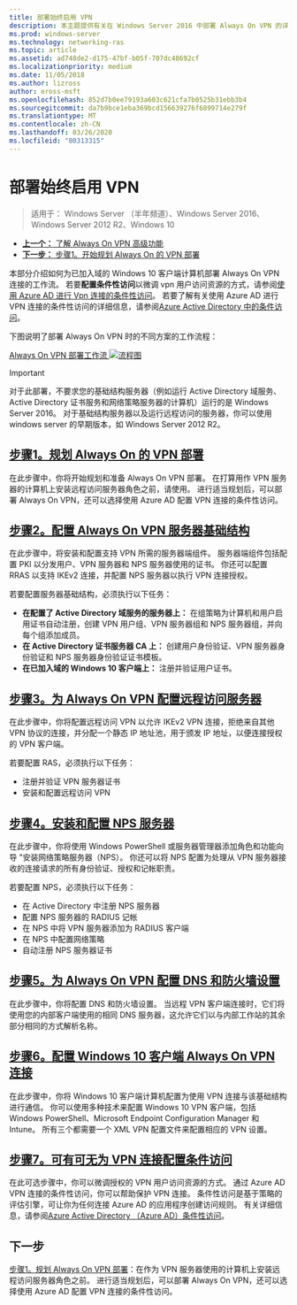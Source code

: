 ```yaml
---
title: 部署始终启用 VPN
description: 本主题提供有关在 Windows Server 2016 中部署 Always On VPN 的详细说明。
ms.prod: windows-server
ms.technology: networking-ras
ms.topic: article
ms.assetid: ad748de2-d175-47bf-b05f-707dc48692cf
ms.localizationpriority: medium
ms.date: 11/05/2018
ms.author: lizross
author: eross-msft
ms.openlocfilehash: 852d7b0ee79193a603c621cfa7b0525b31ebb3b4
ms.sourcegitcommit: da7b9bce1eba369bcd156639276f6899714e279f
ms.translationtype: MT
ms.contentlocale: zh-CN
ms.lasthandoff: 03/26/2020
ms.locfileid: "80313315"
---
```

# <a name="deploy-always-on-vpn"></a>部署始终启用 VPN

>适用于： Windows Server （半年频道）、Windows Server 2016、Windows Server 2012 R2、Windows 10

- [**上一个：** 了解 Always On VPN 高级功能](always-on-vpn-adv-options.md)
- [**下一步：** 步骤1。开始规划 Always On 的 VPN 部署](always-on-vpn-deploy-planning.md)

本部分介绍如何为已加入域的 Windows 10 客户端计算机部署 Always On VPN 连接的工作流。 若要**配置条件性访问**以微调 vpn 用户访问资源的方式，请参阅[使用 Azure AD 进行 Vpn 连接的条件性访问](../../ad-ca-vpn-connectivity-windows10.md)。 若要了解有关使用 Azure AD 进行 VPN 连接的条件性访问的详细信息，请参阅[Azure Active Directory 中的条件访问](https://docs.microsoft.com/azure/active-directory/active-directory-conditional-access-azure-portal)。 

下图说明了部署 Always On VPN 时的不同方案的工作流程：

[Always On VPN 部署工作流 ![流程图](../../../../media/Always-On-Vpn/always-on-vpn-deployment-workflow-sm.png)](../../../../media/Always-On-Vpn/always-on-vpn-deployment-workflow.png)

> [!IMPORTANT]
> 对于此部署，不要求您的基础结构服务器（例如运行 Active Directory 域服务、Active Directory 证书服务和网络策略服务器的计算机）运行的是 Windows Server 2016。 对于基础结构服务器以及运行远程访问的服务器，你可以使用 windows server 的早期版本，如 Windows Server 2012 R2。

## <a name="step-1-plan-the-always-on-vpn-deployment"></a>[步骤1。规划 Always On 的 VPN 部署](always-on-vpn-deploy-planning.md)

在此步骤中，你将开始规划和准备 Always On VPN 部署。 在打算用作 VPN 服务器的计算机上安装远程访问服务器角色之前，请使用。 进行适当规划后，可以部署 Always On VPN，还可以选择使用 Azure AD 配置 VPN 连接的条件性访问。

## <a name="step-2-configure-the-always-on-vpn-server-infrastructure"></a>[步骤2。配置 Always On VPN 服务器基础结构](vpn-deploy-server-infrastructure.md)

在此步骤中，将安装和配置支持 VPN 所需的服务器端组件。 服务器端组件包括配置 PKI 以分发用户、VPN 服务器和 NPS 服务器使用的证书。  你还可以配置 RRAS 以支持 IKEv2 连接，并配置 NPS 服务器以执行 VPN 连接授权。

若要配置服务器基础结构，必须执行以下任务：

- **在配置了 Active Directory 域服务的服务器上：** 在组策略为计算机和用户启用证书自动注册，创建 VPN 用户组、VPN 服务器组和 NPS 服务器组，并向每个组添加成员。
- **在 Active Directory 证书服务器 CA 上：** 创建用户身份验证、VPN 服务器身份验证和 NPS 服务器身份验证证书模板。
- **在已加入域的 Windows 10 客户端上：** 注册并验证用户证书。

## <a name="step-3-configure-the-remote-access-server-for-always-on-vpn"></a>[步骤3。为 Always On VPN 配置远程访问服务器](vpn-deploy-ras.md)

在此步骤中，你将配置远程访问 VPN 以允许 IKEv2 VPN 连接，拒绝来自其他 VPN 协议的连接，并分配一个静态 IP 地址池，用于颁发 IP 地址，以便连接授权的 VPN 客户端。

若要配置 RAS，必须执行以下任务：

- 注册并验证 VPN 服务器证书
- 安装和配置远程访问 VPN

## <a name="step-4-install-and-configure-the-nps-server"></a>[步骤4。安装和配置 NPS 服务器](vpn-deploy-nps.md)

在此步骤中，你将使用 Windows PowerShell 或服务器管理器添加角色和功能向导 "安装网络策略服务器（NPS）。 你还可以将 NPS 配置为处理从 VPN 服务器接收的连接请求的所有身份验证、授权和记帐职责。

若要配置 NPS，必须执行以下任务：

- 在 Active Directory 中注册 NPS 服务器
- 配置 NPS 服务器的 RADIUS 记帐
- 在 NPS 中将 VPN 服务器添加为 RADIUS 客户端
- 在 NPS 中配置网络策略
- 自动注册 NPS 服务器证书

## <a name="step-5-configure-dns-and-firewall-settings-for-always-on-vpn"></a>[步骤5。为 Always On VPN 配置 DNS 和防火墙设置](vpn-deploy-dns-firewall.md)

在此步骤中，你将配置 DNS 和防火墙设置。 当远程 VPN 客户端连接时，它们将使用您的内部客户端使用的相同 DNS 服务器，这允许它们以与内部工作站的其余部分相同的方式解析名称。 

## <a name="step-6-configure-windows-10-client-always-on-vpn-connections"></a>[步骤6。配置 Windows 10 客户端 Always On VPN 连接](vpn-deploy-client-vpn-connections.md)

在此步骤中，你将 Windows 10 客户端计算机配置为使用 VPN 连接与该基础结构进行通信。 你可以使用多种技术来配置 Windows 10 VPN 客户端，包括 Windows PowerShell、Microsoft Endpoint Configuration Manager 和 Intune。 所有三个都需要一个 XML VPN 配置文件来配置相应的 VPN 设置。

## <a name="step-7-optional-configure-conditional-access-for-vpn-connectivity"></a>[步骤7。可有可无为 VPN 连接配置条件访问](../../ad-ca-vpn-connectivity-windows10.md)

在此可选步骤中，你可以微调授权的 VPN 用户访问资源的方式。 通过 Azure AD VPN 连接的条件性访问，你可以帮助保护 VPN 连接。 条件性访问是基于策略的评估引擎，可让你为任何连接 Azure AD 的应用程序创建访问规则。 有关详细信息，请参阅[Azure Active Directory （Azure AD）条件性访问](https://docs.microsoft.com/azure/active-directory/active-directory-conditional-access-azure-portal)。

## <a name="next-step"></a>下一步

[步骤1。规划 Always On VPN 部署](always-on-vpn-deploy-planning.md)：在作为 VPN 服务器使用的计算机上安装远程访问服务器角色之前。 进行适当规划后，可以部署 Always On VPN，还可以选择使用 Azure AD 配置 VPN 连接的条件性访问。  
